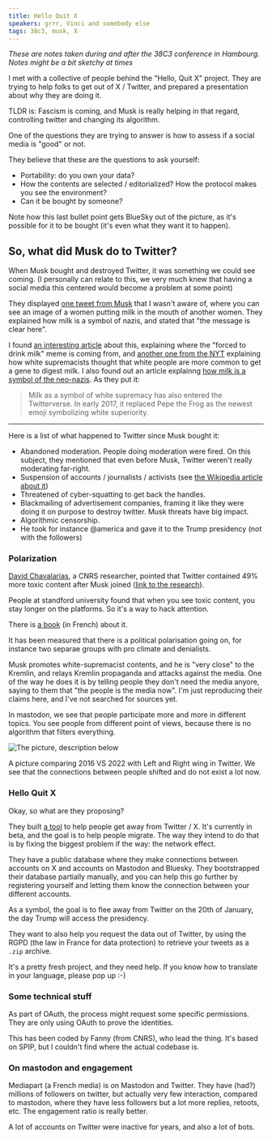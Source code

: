 ```yaml
---
title: Hello Quit X
speakers: grrr, Vinci and somebody else
tags: 38c3, musk, X
---
```

*These are notes taken during and after the 38C3 conference in Hambourg. Notes might be a bit sketchy at times*

I met with a collective of people behind the "Hello, Quit X" project. They are trying to help folks to get out of X / Twitter, and prepared a presentation about why they are doing it.

TLDR is: Fascism is coming, and Musk is really helping in that regard, controlling twitter and changing its algorithm.

One of the questions they are trying to answer is how to assess if a social media is "good" or not.

They believe that these are the questions to ask yourself:

- Portability: do you own your data?
- How the contents are selected / editorialized? How the protocol makes you see the environment?
- Can it be bought by someone?

Note how this last bullet point gets BlueSky out of the picture, as it's possible for it to be bought (it's even what they want it to happen).

## So, what did Musk do to Twitter?

When Musk bought and destroyed Twitter, it was something we could see coming. (I personally can relate to this, we very much knew that having a social media this centered would become a problem at some point)

They displayed [one tweet from Musk](https://x.com/elonmusk/status/1625368108461613057) that I wasn't aware of, where you can see an image of a women putting milk in the mouth of another women. They explained how milk is a symbol of nazis, and stated that "the message is clear here".

I found [an interesting article](https://knowyourmeme.com/editorials/guides/what-is-the-forced-to-drink-milk-meme-heres-the-explanation-behind-that-image-elon-musk-tweeted) about this, explaining where the "forced to drink milk" meme is coming from, and [another one from the NYT](https://www.nytimes.com/2018/10/17/us/white-supremacists-science-dna.html) explaining how white supremacists thought that white people are more common to get a gene to digest milk. I also found out an article explainng [how milk is a symbol of the neo-nazis](https://theconversation.com/milk-a-symbol-of-neo-nazi-hate-83292). As they put it:

>  Milk as a symbol of white supremacy has also entered the Twitterverse. In early 2017, it replaced Pepe the Frog as the newest emoji symbolizing white superiority.

---

Here is a list of what happened to Twitter since Musk bought it:

- Abandoned moderation. People doing moderation were fired. On this subject, they mentioned that even before Musk, Twitter weren't really moderating far-right.
- Suspension of accounts / journalists / activists (see [the Wikipedia article about it](https://en.wikipedia.org/wiki/December_2022_Twitter_suspensions))
- Threatened of cyber-squatting to get back the handles.
- Blackmailing of advertisement companies, framing it like they were doing it on purpose to destroy twitter. Musk threats have big impact.
- Algorithmic censorship. 
- He took for instance @america and gave it to the Trump presidency (not with the followers)

### Polarization

[David Chavalarias](https://iscpif.fr/chavalarias/), a CNRS researcher, pointed that Twitter contained 49% more toxic content after Musk joined ([link to the research](https://www.nature.com/articles/s41598-023-43980-4)).

People at standford university found that when you see toxic content, you stay longer on the platforms. So it's a way to hack attention.

There is [a book](https://editions.flammarion.com/toxic-data/9782080274946) (in French) about it.

It has been measured that there is a political polarisation going on, for instance two separae groups with pro climate and denialists.

Musk promotes white-supremacist contents, and he is "very close" to the Kremlin, and relays Kremlin propaganda and attacks against the media. One of the way he does it is by telling people they don't need the media anyore, saying to them that "the people is the media now". I'm just reproducing their claims here, and I've not searched for sources yet.

In mastodon, we see that people participate more and more in different topics. You see people from different point of views, because there is no algorithm that filters everything.

![The picture, description below](/images/38c3/chavalarias-twitter-evolution.png)

A picture comparing 2016 VS 2022 with Left and Right wing in Twitter. We see that the connections between people shifted and do not exist a lot now.

### Hello Quit X

Okay, so what are they proposing? 

They built [a tool](https://www.helloquitx.com/) to help people get away from Twitter / X. It's currently in beta, and the goal is to help people migrate. The way they intend to do that is by fixing the biggest problem if the way: the network effect.

They have a public database where they make connections between accounts on X and accounts on Mastodon and Bluesky. They bootstrapped their database partially manually, and you can help this go further by registering yourself and letting them know the connection between your different accounts.

As a symbol, the goal is to flee away from Twitter on the 20th of January, the day Trump will access the presidency.

They want to also help you request the data out of Twitter, by using the RGPD (the law in France for data protection) to retrieve your tweets as a `.zip` archive.

It's a pretty fresh project, and they need help. If you know how to translate in your language, please pop up :-)


### Some technical stuff

As part of OAuth, the process might request some specific permissions. They are only using OAuth to prove the identities.

This has been coded by Fanny (from CNRS), who lead the thing. It's based on SPIP, but I couldn't find where the actual codebase is.


### On mastodon and engagement

Mediapart (a French media) is on Mastodon and Twitter. They have (had?) millions of followers on twitter, but actually very few interaction, compared to mastodon, where they have less followers but a lot more replies, retoots, etc. The engagement ratio is really better.

A lot of accounts on Twitter were inactive for years, and also a lot of bots. 
